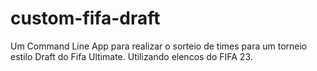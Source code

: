 # custom-fifa-draft
Um Command Line App para realizar o sorteio de times para um torneio estilo Draft do Fifa Ultimate. Utilizando elencos do FIFA 23.
